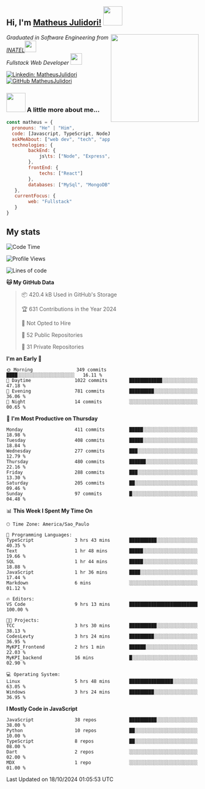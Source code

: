 <h2> Hi, I'm <a href="https://matheusjulidori.github.io" target="_blank">Matheus Julidori!</a> <img src="https://media.giphy.com/media/12oufCB0MyZ1Go/giphy.gif" width="50"></h2>
<img align='right' src="https://media.giphy.com/media/3oKIPnAiaMCws8nOsE/giphy.gif" width="230" height="auto">
<p><em>Graduated in Software Engineering from <a href="http://www.inatel.br" target="_blank">INATEL</a><img src="https://media.giphy.com/media/fYSnHlufseco8Fh93Z/giphy.gif" width="30"></br>
  Fullstack Web Developer <img src="https://media.giphy.com/media/WUlplcMpOCEmTGBtBW/giphy.gif" width="30">
</em></p>

[![Linkedin: MatheusJulidori](https://img.shields.io/badge/-MatheusJulidori-blue?style=flat-square&logo=Linkedin&logoColor=white&link=https://www.linkedin.com/in/MatheusJulidori/)](https://www.linkedin.com/in/MatheusJulidori/)
[![GitHub MatheusJulidori](https://img.shields.io/github/followers/matheusjulidori?label=follow&style=social)](https://github.com/MatheusJulidori)


### <img src="https://media.giphy.com/media/VgCDAzcKvsR6OM0uWg/giphy.gif" width="50"> A little more about me...  

```javascript
const matheus = {
  pronouns: "He" | "Him",
  code: [Javascript, TypeScript, NodeJS, Express, NestJS, React, MySQL, MongoDB, HTML, CSS, Python, Django, PostgreSQL],
  askMeAbout: ["web dev", "tech", "app dev", "games"],
  technologies: {
        backEnd: {
            js\ts: ["Node", "Express", "NestJS"]
        },
        frontEnd: {
            techs: ["React"]
        },
        databases: ["MySql", "MongoDB", "PostgreSQL"],
   },
   currentFocus: {
        web: "Fullstack"
   }
}
```
<h2>My stats</h2>

<!--START_SECTION:waka-->
![Code Time](http://img.shields.io/badge/Code%20Time-681%20hrs%2045%20mins-blue)

![Profile Views](http://img.shields.io/badge/Profile%20Views-0-blue)

![Lines of code](https://img.shields.io/badge/From%20Hello%20World%20I%27ve%20Written-6.8%20million%20lines%20of%20code-blue)

**🐱 My GitHub Data** 

> 📦 420.4 kB Used in GitHub's Storage 
 > 
> 🏆 631 Contributions in the Year 2024
 > 
> 🚫 Not Opted to Hire
 > 
> 📜 52 Public Repositories 
 > 
> 🔑 31 Private Repositories 
 > 
**I'm an Early 🐤** 

```text
🌞 Morning                349 commits         ████░░░░░░░░░░░░░░░░░░░░░   16.11 % 
🌆 Daytime                1022 commits        ████████████░░░░░░░░░░░░░   47.18 % 
🌃 Evening                781 commits         █████████░░░░░░░░░░░░░░░░   36.06 % 
🌙 Night                  14 commits          ░░░░░░░░░░░░░░░░░░░░░░░░░   00.65 % 
```
📅 **I'm Most Productive on Thursday** 

```text
Monday                   411 commits         █████░░░░░░░░░░░░░░░░░░░░   18.98 % 
Tuesday                  408 commits         █████░░░░░░░░░░░░░░░░░░░░   18.84 % 
Wednesday                277 commits         ███░░░░░░░░░░░░░░░░░░░░░░   12.79 % 
Thursday                 480 commits         ██████░░░░░░░░░░░░░░░░░░░   22.16 % 
Friday                   288 commits         ███░░░░░░░░░░░░░░░░░░░░░░   13.30 % 
Saturday                 205 commits         ██░░░░░░░░░░░░░░░░░░░░░░░   09.46 % 
Sunday                   97 commits          █░░░░░░░░░░░░░░░░░░░░░░░░   04.48 % 
```


📊 **This Week I Spent My Time On** 

```text
🕑︎ Time Zone: America/Sao_Paulo

💬 Programming Languages: 
TypeScript               3 hrs 43 mins       ██████████░░░░░░░░░░░░░░░   40.35 % 
Text                     1 hr 48 mins        █████░░░░░░░░░░░░░░░░░░░░   19.66 % 
SQL                      1 hr 44 mins        █████░░░░░░░░░░░░░░░░░░░░   18.88 % 
JavaScript               1 hr 36 mins        ████░░░░░░░░░░░░░░░░░░░░░   17.44 % 
Markdown                 6 mins              ░░░░░░░░░░░░░░░░░░░░░░░░░   01.12 % 

🔥 Editors: 
VS Code                  9 hrs 13 mins       █████████████████████████   100.00 % 

🐱‍💻 Projects: 
TCC                      3 hrs 30 mins       ██████████░░░░░░░░░░░░░░░   38.13 % 
CodesLevty               3 hrs 24 mins       █████████░░░░░░░░░░░░░░░░   36.95 % 
MyKPI_Frontend           2 hrs 1 min         ██████░░░░░░░░░░░░░░░░░░░   22.03 % 
MyKPI_backend            16 mins             █░░░░░░░░░░░░░░░░░░░░░░░░   02.90 % 

💻 Operating System: 
Linux                    5 hrs 48 mins       ████████████████░░░░░░░░░   63.05 % 
Windows                  3 hrs 24 mins       █████████░░░░░░░░░░░░░░░░   36.95 % 
```

**I Mostly Code in JavaScript** 

```text
JavaScript               38 repos            ██████████░░░░░░░░░░░░░░░   38.00 % 
Python                   10 repos            ██░░░░░░░░░░░░░░░░░░░░░░░   10.00 % 
TypeScript               8 repos             ██░░░░░░░░░░░░░░░░░░░░░░░   08.00 % 
Dart                     2 repos             ░░░░░░░░░░░░░░░░░░░░░░░░░   02.00 % 
MDX                      1 repo              ░░░░░░░░░░░░░░░░░░░░░░░░░   01.00 % 
```




 Last Updated on 18/10/2024 01:05:53 UTC
<!--END_SECTION:waka-->
